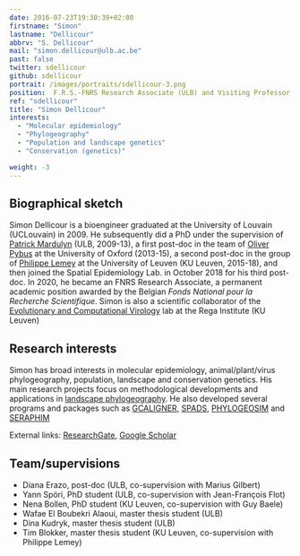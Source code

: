 ```yaml
---
date: 2016-07-23T19:30:39+02:00
firstname: "Simon"
lastname: "Dellicour"
abbrv: "S. Dellicour"
mail: "simon.dellicour@ulb.ac.be"
past: false
twitter: sdellicour
github: sdellicour
portrait: /images/portraits/sdellicour-3.png
position:  F.R.S.-FNRS Research Associate (ULB) and Visiting Professor (KU Leuven)
ref: "sdellicour"
title: "Simon Dellicour"
interests:
  - "Molecular epidemiology"
  - "Phylogeography"
  - "Population and landscape genetics"
  - "Conservation (genetics)"

weight: -3
---
```


## Biographical sketch
Simon Dellicour is a bioengineer graduated at the University of Louvain (UCLouvain) in 2009. He subsequently did a PhD under the supervision of [Patrick Mardulyn](http://ebe.ulb.ac.be/ebe/Mardulyn.html) (ULB, 2009-13), a first post-doc in the team of [Oliver Pybus](http://evolve.zoo.ox.ac.uk/Evolve/Home.html) at the University of Oxford (2013-15), a second post-doc in the group of [Philippe Lemey](https://rega.kuleuven.be/cev/ecv/staff-members/00036765) at the University of Leuven (KU Leuven, 2015-18), and then joined the Spatial Epidemiology Lab. in October 2018 for his third post-doc. In 2020, he became an FNRS Research Associate, a permanent academic position awarded by the Belgian *Fonds National pour la Recherche Scientifique*. Simon is also a scientific collaborator of the [Evolutionary and Computational Virology](https://rega.kuleuven.be/cev/ecv) lab at the Rega Institute (KU Leuven)

## Research interests
Simon has broad interests in molecular epidemiology, animal/plant/virus phylogeography, population, landscape and conservation genetics. His main research projects focus on methodological developments and applications in [landscape phylogeography](http://spell.ulb.be/subject/landscape-phylogeography/). He also developed several programs and packages such as [GCALIGNER](http://ebe.ulb.ac.be/ebe/GCAligner.html), [SPADS](http://ebe.ulb.ac.be/ebe/SPADS.html),  [PHYLOGEOSIM](http://ebe.ulb.ac.be/ebe/PhyloGeoSim.html) and [SERAPHIM](http://evolve.zoo.ox.ac.uk/Evolve/Seraphim.html)

External links: [ResearchGate](https://www.researchgate.net/profile/Simon_Dellicour), [Google Scholar](https://scholar.google.be/citations?user=Z4e2EgwAAAAJ&hl=fr)

## Team/supervisions
- Diana Erazo, post-doc (ULB, co-supervision with Marius Gilbert)
- Yann Spöri, PhD student (ULB, co-supervision with Jean-François Flot)
- Nena Bollen, PhD student (KU Leuven, co-supervision with Guy Baele)
- Wafae El Boubekri Alaoui, master thesis student (ULB)
- Dina Kudryk, master thesis student (ULB)
- Tim Blokker, master thesis student (KU Leuven, co-supervision with Philippe Lemey)
